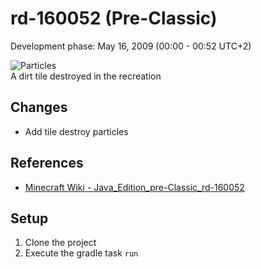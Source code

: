 # rd-160052 (Pre-Classic)
Development phase: May 16, 2009 (00:00 - 00:52 UTC+2)

![Particles](.assets/particles.jpg)<br>
A dirt tile destroyed in the recreation

## Changes
- Add tile destroy particles

## References
- [Minecraft Wiki - Java_Edition_pre-Classic_rd-160052](https://minecraft.gamepedia.com/Java_Edition_pre-Classic_rd-160052)

## Setup
1. Clone the project
2. Execute the gradle task ``run``